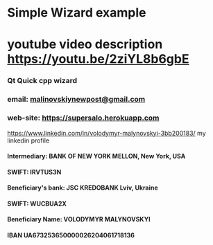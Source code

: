 # Simple Wizard example
# youtube video description https://youtu.be/2ziYL8b6gbE

### Qt Quick cpp wizard

### email: malinovskiynewpost@gmail.com
### web-site: https://supersalo.herokuapp.com 
https://www.linkedin.com/in/volodymyr-malynovskyi-3bb200183/  my linkedin profile
#### Intermediary: BANK OF NEW YORK MELLON, New York, USA
#### SWIFT: IRVTUS3N
#### Beneficiary's bank: JSC KREDOBANK Lviv, Ukraine
#### SWIFT: WUCBUA2X
#### Beneficiary Name: VOLODYMYR MALYNOVSKYI
#### IBAN UA673253650000026204061718136

